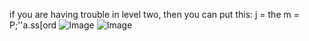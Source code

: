 if you are having trouble in level two, then you can put this:
j = the
m = P;''a.ss[ord
![Image](https://github.com/user-attachments/assets/f319a955-ef39-42b9-949c-e53539670dc6)
![Image](https://github.com/user-attachments/assets/409adf16-8928-4ac9-a235-ab5e566d4dda)
